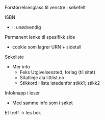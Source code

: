 Forstørrelsesglass til venstre i søkefelt

ISBN
- i: unødvendig

Permanent lenke til spesifikk side
- cookie som lagrer URN + sidetall

Søkeliste
- Mer info
    - Feks Utgivelsessted, forlag (til sitat)
    - Sitatlinje ala littlist.no
    - Stikkord i liste istedenfor stikk1; stikk2

Infoknapp i leser
- Med samme info som i søket

Et treff -> les bok
